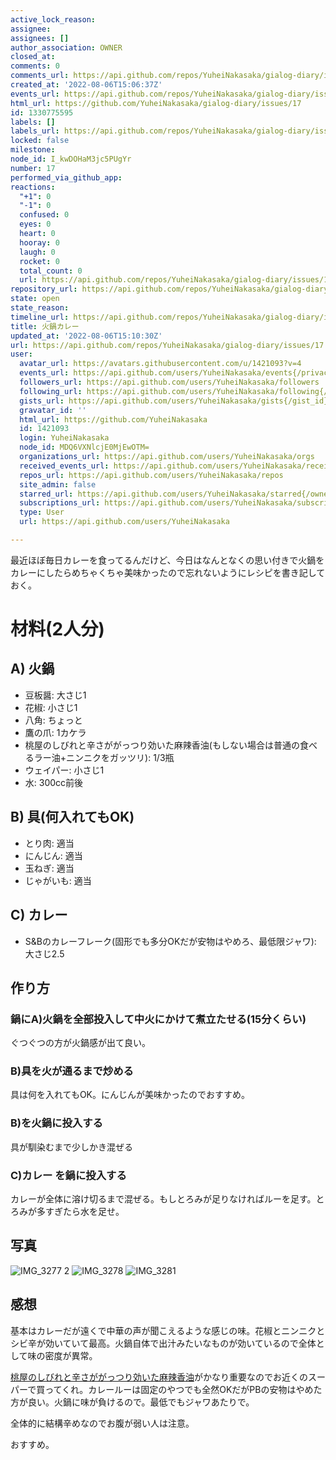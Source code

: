 ```yaml
---
active_lock_reason: 
assignee: 
assignees: []
author_association: OWNER
closed_at: 
comments: 0
comments_url: https://api.github.com/repos/YuheiNakasaka/gialog-diary/issues/17/comments
created_at: '2022-08-06T15:06:37Z'
events_url: https://api.github.com/repos/YuheiNakasaka/gialog-diary/issues/17/events
html_url: https://github.com/YuheiNakasaka/gialog-diary/issues/17
id: 1330775595
labels: []
labels_url: https://api.github.com/repos/YuheiNakasaka/gialog-diary/issues/17/labels{/name}
locked: false
milestone: 
node_id: I_kwDOHaM3jc5PUgYr
number: 17
performed_via_github_app: 
reactions:
  "+1": 0
  "-1": 0
  confused: 0
  eyes: 0
  heart: 0
  hooray: 0
  laugh: 0
  rocket: 0
  total_count: 0
  url: https://api.github.com/repos/YuheiNakasaka/gialog-diary/issues/17/reactions
repository_url: https://api.github.com/repos/YuheiNakasaka/gialog-diary
state: open
state_reason: 
timeline_url: https://api.github.com/repos/YuheiNakasaka/gialog-diary/issues/17/timeline
title: 火鍋カレー
updated_at: '2022-08-06T15:10:30Z'
url: https://api.github.com/repos/YuheiNakasaka/gialog-diary/issues/17
user:
  avatar_url: https://avatars.githubusercontent.com/u/1421093?v=4
  events_url: https://api.github.com/users/YuheiNakasaka/events{/privacy}
  followers_url: https://api.github.com/users/YuheiNakasaka/followers
  following_url: https://api.github.com/users/YuheiNakasaka/following{/other_user}
  gists_url: https://api.github.com/users/YuheiNakasaka/gists{/gist_id}
  gravatar_id: ''
  html_url: https://github.com/YuheiNakasaka
  id: 1421093
  login: YuheiNakasaka
  node_id: MDQ6VXNlcjE0MjEwOTM=
  organizations_url: https://api.github.com/users/YuheiNakasaka/orgs
  received_events_url: https://api.github.com/users/YuheiNakasaka/received_events
  repos_url: https://api.github.com/users/YuheiNakasaka/repos
  site_admin: false
  starred_url: https://api.github.com/users/YuheiNakasaka/starred{/owner}{/repo}
  subscriptions_url: https://api.github.com/users/YuheiNakasaka/subscriptions
  type: User
  url: https://api.github.com/users/YuheiNakasaka

---
```

最近ほぼ毎日カレーを食ってるんだけど、今日はなんとなくの思い付きで火鍋をカレーにしたらめちゃくちゃ美味かったので忘れないようにレシピを書き記しておく。

# 材料(2人分)
## A) 火鍋
- 豆板醤: 大さじ1
- 花椒: 小さじ1
- 八角: ちょっと
- 鷹の爪: 1カケラ
- 桃屋のしびれと辛さががっつり効いた麻辣香油(もしない場合は普通の食べるラー油+ニンニクをガッツリ): 1/3瓶
- ウェイパー: 小さじ1
- 水: 300cc前後

## B) 具(何入れてもOK)
- とり肉: 適当
- にんじん: 適当
- 玉ねぎ: 適当
- じゃがいも: 適当

## C) カレー
- S&Bのカレーフレーク(固形でも多分OKだが安物はやめろ、最低限ジャワ): 大さじ2.5

## 作り方
### 鍋にA)火鍋を全部投入して中火にかけて煮立たせる(15分くらい)
ぐつぐつの方が火鍋感が出て良い。

### B)具を火が通るまで炒める
具は何を入れてもOK。にんじんが美味かったのでおすすめ。

### B)を火鍋に投入する
具が馴染むまで少しかき混ぜる

### C)カレー を鍋に投入する
カレーが全体に溶け切るまで混ぜる。もしとろみが足りなければルーを足す。とろみが多すぎたら水を足せ。

## 写真
![IMG_3277 2](https://user-images.githubusercontent.com/1421093/183254406-995b65fb-c721-40ba-9c85-1875b49997fb.JPG)
![IMG_3278](https://user-images.githubusercontent.com/1421093/183254480-e3a1a331-8210-4d2d-97d1-9f3459398007.JPG)
![IMG_3281](https://user-images.githubusercontent.com/1421093/183254425-1b6ba9f0-e277-4092-8a9e-a806b5e0d38e.JPG)

## 感想
基本はカレーだが遠くで中華の声が聞こえるような感じの味。花椒とニンニクとシビ辛が効いていて最高。火鍋自体で出汁みたいなものが効いているので全体として味の密度が異常。

[桃屋のしびれと辛さががっつり効いた麻辣香油](https://www.momoya.co.jp/shop/products/detail/115)がかなり重要なのでお近くのスーパーで買ってくれ。カレールーは固定のやつでも全然OKだがPBの安物はやめた方が良い。火鍋に味が負けるので。最低でもジャワあたりで。

全体的に結構辛めなのでお腹が弱い人は注意。

おすすめ。